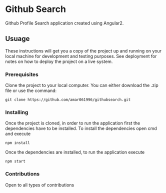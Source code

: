 # Github Search
Github Profile Search application created using Angular2.

## Usuage
These instructions will get you a copy of the project up and running on your local machine for development and testing purposes. See deployment for notes on how to deploy the project on a live system.

### Prerequisites
Clone the project to your local computer. You can either download the .zip file or use the command: 

```
git clone https://github.com/amar061996/githubsearch.git
```
### Installing

Once the project is cloned, in order to run the application first the dependencies have to be installed. To install the dependencies open cmd and execute
```
npm install
```

Once the dependencies are installed, to run the application execute
```
npm start
```

### Contributions
Open to all types of contributions

